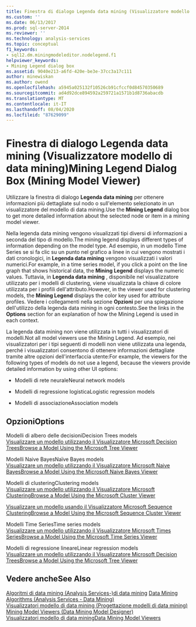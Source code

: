 ```yaml
---
title: Finestra di dialogo Legenda data mining (Visualizzatore modello di data mining) | Microsoft Docs
ms.custom: ''
ms.date: 06/13/2017
ms.prod: sql-server-2014
ms.reviewer: ''
ms.technology: analysis-services
ms.topic: conceptual
f1_keywords:
- sql12.dm.miningmodeleditor.nodelegend.f1
helpviewer_keywords:
- Mining Legend dialog box
ms.assetid: 9040e213-a6fd-420e-be3e-37cc3a17c111
author: minewiskan
ms.author: owend
ms.openlocfilehash: a5945a025132f10526cb91cfccf0d84570350689
ms.sourcegitcommit: ad4d92dce894592a259721a1571b1d8736abacdb
ms.translationtype: MT
ms.contentlocale: it-IT
ms.lasthandoff: 08/04/2020
ms.locfileid: "87629099"
---
```

# <a name="mining-legend-dialog-box-mining-model-viewer"></a><span data-ttu-id="4b3c4-102">Finestra di dialogo Legenda data mining (Visualizzatore modello di data mining)</span><span class="sxs-lookup"><span data-stu-id="4b3c4-102">Mining Legend Dialog Box (Mining Model Viewer)</span></span>
  <span data-ttu-id="4b3c4-103">Utilizzare la finestra di dialogo **Legenda data mining** per ottenere informazioni più dettagliate sul nodo o sull'elemento selezionato in un visualizzatore del modello di data mining.</span><span class="sxs-lookup"><span data-stu-id="4b3c4-103">Use the **Mining Legend** dialog box to get more detailed information about the selected node or item in a mining model viewer.</span></span>  
  
 <span data-ttu-id="4b3c4-104">Nella legenda data mining vengono visualizzati tipi diversi di informazioni a seconda del tipo di modello.</span><span class="sxs-lookup"><span data-stu-id="4b3c4-104">The mining legend displays different types of information depending on the model type.</span></span> <span data-ttu-id="4b3c4-105">Ad esempio, in un modello Time Series se si fa clic su un punto nel grafico a linee in cui vengono mostrati i dati cronologici, in **Legenda data mining** vengono visualizzati i valori numerici.</span><span class="sxs-lookup"><span data-stu-id="4b3c4-105">For example, in a time series model, if you click a point on the line graph that shows historical data, the **Mining Legend** displays the numeric values.</span></span> <span data-ttu-id="4b3c4-106">Tuttavia, in **Legenda data mining** , disponibile nel visualizzatore utilizzato per i modelli di clustering, viene visualizzata la chiave di colore utilizzata per i profili dell'attributo.</span><span class="sxs-lookup"><span data-stu-id="4b3c4-106">However, in the viewer used for clustering models, the **Mining Legend** displays the color key used for attribute profiles.</span></span> <span data-ttu-id="4b3c4-107">Vedere i collegamenti nella sezione **Opzioni** per una spiegazione dell'utilizzo della legenda data mining in ogni contesto.</span><span class="sxs-lookup"><span data-stu-id="4b3c4-107">See the links in the **Options** section for an explanation of how the Mining Legend is used in each context.</span></span>  
  
 <span data-ttu-id="4b3c4-108">La legenda data mining non viene utilizzata in tutti i visualizzatori di modelli.</span><span class="sxs-lookup"><span data-stu-id="4b3c4-108">Not all model viewers use the Mining Legend.</span></span> <span data-ttu-id="4b3c4-109">Ad esempio, nei visualizzatori per i tipi seguenti di modelli non viene utilizzata una legenda, perché i visualizzatori consentono di ottenere informazioni dettagliate tramite altre opzioni dell'interfaccia utente:</span><span class="sxs-lookup"><span data-stu-id="4b3c4-109">For example, the viewers for the following types of models do not use a legend, because the viewers provide detailed information by using other UI options:</span></span>  
  
-   <span data-ttu-id="4b3c4-110">Modelli di rete neurale</span><span class="sxs-lookup"><span data-stu-id="4b3c4-110">Neural network models</span></span>  
  
-   <span data-ttu-id="4b3c4-111">Modelli di regressione logistica</span><span class="sxs-lookup"><span data-stu-id="4b3c4-111">Logistic regression models</span></span>  
  
-   <span data-ttu-id="4b3c4-112">Modelli di associazione</span><span class="sxs-lookup"><span data-stu-id="4b3c4-112">Association models</span></span>  
  
## <a name="options"></a><span data-ttu-id="4b3c4-113">Opzioni</span><span class="sxs-lookup"><span data-stu-id="4b3c4-113">Options</span></span>  
 <span data-ttu-id="4b3c4-114">Modelli di albero delle decisioni</span><span class="sxs-lookup"><span data-stu-id="4b3c4-114">Decision Trees models</span></span>  
 [<span data-ttu-id="4b3c4-115">Visualizzare un modello utilizzando il Visualizzatore Microsoft Decision Trees</span><span class="sxs-lookup"><span data-stu-id="4b3c4-115">Browse a Model Using the Microsoft Tree Viewer</span></span>](data-mining/browse-a-model-using-the-microsoft-tree-viewer.md)  
  
 <span data-ttu-id="4b3c4-116">Modelli Naive Bayes</span><span class="sxs-lookup"><span data-stu-id="4b3c4-116">Naïve Bayes models</span></span>  
 [<span data-ttu-id="4b3c4-117">Visualizzare un modello utilizzando il Visualizzatore Microsoft Naive Bayes</span><span class="sxs-lookup"><span data-stu-id="4b3c4-117">Browse a Model Using the Microsoft Naive Bayes Viewer</span></span>](data-mining/browse-a-model-using-the-microsoft-naive-bayes-viewer.md)  
  
 <span data-ttu-id="4b3c4-118">Modelli di clustering</span><span class="sxs-lookup"><span data-stu-id="4b3c4-118">Clustering models</span></span>  
 [<span data-ttu-id="4b3c4-119">Visualizzare un modello utilizzando il Visualizzatore Microsoft Clustering</span><span class="sxs-lookup"><span data-stu-id="4b3c4-119">Browse a Model Using the Microsoft Cluster Viewer</span></span>](data-mining/browse-a-model-using-the-microsoft-cluster-viewer.md)  
  
 [<span data-ttu-id="4b3c4-120">Visualizzare un modello usando il Visualizzatore Microsoft Sequence Clustering</span><span class="sxs-lookup"><span data-stu-id="4b3c4-120">Browse a Model Using the Microsoft Sequence Cluster Viewer</span></span>](data-mining/browse-a-model-using-the-microsoft-sequence-cluster-viewer.md)  
  
 <span data-ttu-id="4b3c4-121">Modelli Time Series</span><span class="sxs-lookup"><span data-stu-id="4b3c4-121">Time series models</span></span>  
 [<span data-ttu-id="4b3c4-122">Visualizzare un modello utilizzando il Visualizzatore Microsoft Times Series</span><span class="sxs-lookup"><span data-stu-id="4b3c4-122">Browse a Model Using the Microsoft Time Series Viewer</span></span>](data-mining/browse-a-model-using-the-microsoft-time-series-viewer.md)  
  
 <span data-ttu-id="4b3c4-123">Modelli di regressione lineare</span><span class="sxs-lookup"><span data-stu-id="4b3c4-123">Linear regression models</span></span>  
 [<span data-ttu-id="4b3c4-124">Visualizzare un modello utilizzando il Visualizzatore Microsoft Decision Trees</span><span class="sxs-lookup"><span data-stu-id="4b3c4-124">Browse a Model Using the Microsoft Tree Viewer</span></span>](data-mining/browse-a-model-using-the-microsoft-tree-viewer.md)  
  
## <a name="see-also"></a><span data-ttu-id="4b3c4-125">Vedere anche</span><span class="sxs-lookup"><span data-stu-id="4b3c4-125">See Also</span></span>  
 <span data-ttu-id="4b3c4-126">[Algoritmi di data mining &#40;Analysis Services-&#41;di data mining](data-mining/data-mining-algorithms-analysis-services-data-mining.md) </span><span class="sxs-lookup"><span data-stu-id="4b3c4-126">[Data Mining Algorithms &#40;Analysis Services - Data Mining&#41;](data-mining/data-mining-algorithms-analysis-services-data-mining.md) </span></span>  
 <span data-ttu-id="4b3c4-127">[Visualizzatori modello di data mining &#40;Progettazione modelli di data mining&#41;](mining-model-viewers-data-mining-model-designer.md) </span><span class="sxs-lookup"><span data-stu-id="4b3c4-127">[Mining Model Viewers &#40;Data Mining Model Designer&#41;](mining-model-viewers-data-mining-model-designer.md) </span></span>  
 [<span data-ttu-id="4b3c4-128">Visualizzatori modello di data mining</span><span class="sxs-lookup"><span data-stu-id="4b3c4-128">Data Mining Model Viewers</span></span>](data-mining/data-mining-model-viewers.md)  
  
  
